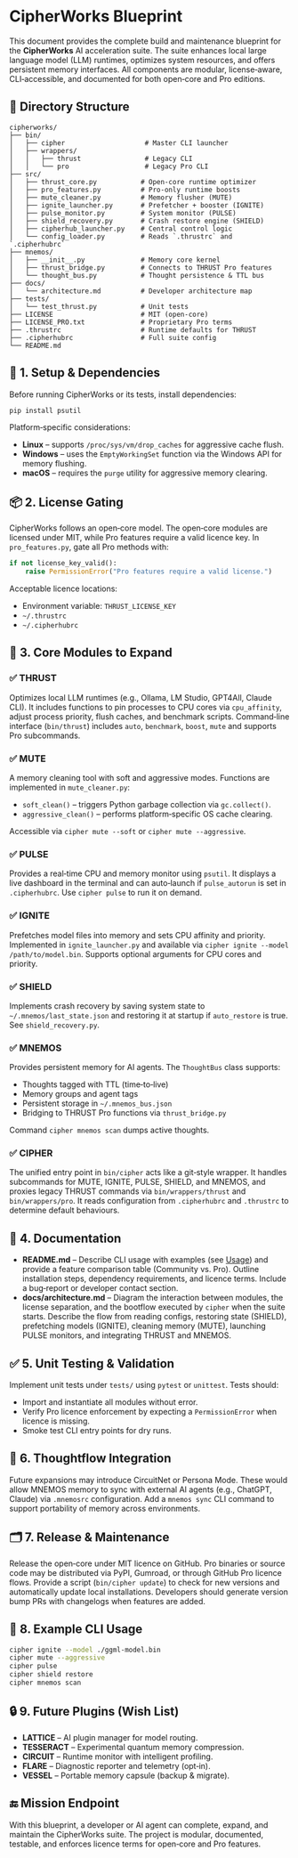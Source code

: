# CipherWorks Blueprint

This document provides the complete build and maintenance blueprint for the **CipherWorks** AI acceleration suite. The suite enhances local large language model (LLM) runtimes, optimizes system resources, and offers persistent memory interfaces. All components are modular, license‑aware, CLI‑accessible, and documented for both open‑core and Pro editions.

## 🧩 Directory Structure

```
cipherworks/
├── bin/
│   ├── cipher                    # Master CLI launcher
│   ├── wrappers/
│   │   ├── thrust                # Legacy CLI
│   │   └── pro                   # Legacy Pro CLI
├── src/
│   ├── thrust_core.py           # Open‑core runtime optimizer
│   ├── pro_features.py          # Pro‑only runtime boosts
│   ├── mute_cleaner.py          # Memory flusher (MUTE)
│   ├── ignite_launcher.py       # Prefetcher + booster (IGNITE)
│   ├── pulse_monitor.py         # System monitor (PULSE)
│   ├── shield_recovery.py       # Crash restore engine (SHIELD)
│   ├── cipherhub_launcher.py    # Central control logic
│   └── config_loader.py         # Reads `.thrustrc` and `.cipherhubrc`
├── mnemos/
│   ├── __init__.py              # Memory core kernel
│   ├── thrust_bridge.py         # Connects to THRUST Pro features
│   └── thought_bus.py           # Thought persistence & TTL bus
├── docs/
│   └── architecture.md          # Developer architecture map
├── tests/
│   └── test_thrust.py           # Unit tests
├── LICENSE                      # MIT (open‑core)
├── LICENSE_PRO.txt              # Proprietary Pro terms
├── .thrustrc                    # Runtime defaults for THRUST
├── .cipherhubrc                 # Full suite config
└── README.md
```

## 🔧 1. Setup & Dependencies

Before running CipherWorks or its tests, install dependencies:

```bash
pip install psutil
```

Platform‑specific considerations:

- **Linux** – supports `/proc/sys/vm/drop_caches` for aggressive cache flush.
- **Windows** – uses the `EmptyWorkingSet` function via the Windows API for memory flushing.
- **macOS** – requires the `purge` utility for aggressive memory clearing.

## 📦 2. License Gating

CipherWorks follows an open‑core model. The open‑core modules are licensed under MIT, while Pro features require a valid licence key. In `pro_features.py`, gate all Pro methods with:

```python
if not license_key_valid():
    raise PermissionError("Pro features require a valid license.")
```

Acceptable licence locations:

- Environment variable: `THRUST_LICENSE_KEY`
- `~/.thrustrc`
- `~/.cipherhubrc`

## 🔌 3. Core Modules to Expand

### ✅ THRUST

Optimizes local LLM runtimes (e.g., Ollama, LM Studio, GPT4All, Claude CLI). It includes functions to pin processes to CPU cores via `cpu_affinity`, adjust process priority, flush caches, and benchmark scripts. Command‑line interface (`bin/thrust`) includes `auto`, `benchmark`, `boost`, `mute` and supports Pro subcommands.

### ✅ MUTE

A memory cleaning tool with soft and aggressive modes. Functions are implemented in `mute_cleaner.py`:

- `soft_clean()` – triggers Python garbage collection via `gc.collect()`.
- `aggressive_clean()` – performs platform‑specific OS cache clearing.

Accessible via `cipher mute --soft` or `cipher mute --aggressive`.

### ✅ PULSE

Provides a real‑time CPU and memory monitor using `psutil`. It displays a live dashboard in the terminal and can auto‑launch if `pulse_autorun` is set in `.cipherhubrc`. Use `cipher pulse` to run it on demand.

### ✅ IGNITE

Prefetches model files into memory and sets CPU affinity and priority. Implemented in `ignite_launcher.py` and available via `cipher ignite --model /path/to/model.bin`. Supports optional arguments for CPU cores and priority.

### ✅ SHIELD

Implements crash recovery by saving system state to `~/.mnemos/last_state.json` and restoring it at startup if `auto_restore` is true. See `shield_recovery.py`.

### ✅ MNEMOS

Provides persistent memory for AI agents. The `ThoughtBus` class supports:

- Thoughts tagged with TTL (time‑to‑live)
- Memory groups and agent tags
- Persistent storage in `~/.mnemos_bus.json`
- Bridging to THRUST Pro functions via `thrust_bridge.py`

Command `cipher mnemos scan` dumps active thoughts.

### ✅ CIPHER

The unified entry point in `bin/cipher` acts like a git‑style wrapper. It handles subcommands for MUTE, IGNITE, PULSE, SHIELD, and MNEMOS, and proxies legacy THRUST commands via `bin/wrappers/thrust` and `bin/wrappers/pro`. It reads configuration from `.cipherhubrc` and `.thrustrc` to determine default behaviours.

## 📘 4. Documentation

* **README.md** – Describe CLI usage with examples (see [Usage](#8-example-cli-usage)) and provide a feature comparison table (Community vs. Pro). Outline installation steps, dependency requirements, and licence terms. Include a bug‑report or developer contact section.
* **docs/architecture.md** – Diagram the interaction between modules, the license separation, and the bootflow executed by `cipher` when the suite starts. Describe the flow from reading configs, restoring state (SHIELD), prefetching models (IGNITE), cleaning memory (MUTE), launching PULSE monitors, and integrating THRUST and MNEMOS.

## ✅ 5. Unit Testing & Validation

Implement unit tests under `tests/` using `pytest` or `unittest`. Tests should:

- Import and instantiate all modules without error.
- Verify Pro licence enforcement by expecting a `PermissionError` when licence is missing.
- Smoke test CLI entry points for dry runs.

## 🧠 6. Thoughtflow Integration

Future expansions may introduce CircuitNet or Persona Mode. These would allow MNEMOS memory to sync with external AI agents (e.g., ChatGPT, Claude) via `.mnemosrc` configuration. Add a `mnemos sync` CLI command to support portability of memory across environments.

## 🗂️ 7. Release & Maintenance

Release the open‑core under MIT licence on GitHub. Pro binaries or source code may be distributed via PyPI, Gumroad, or through GitHub Pro licence flows. Provide a script (`bin/cipher update`) to check for new versions and automatically update local installations. Developers should generate version bump PRs with changelogs when features are added.

## 🏁 8. Example CLI Usage

```bash
cipher ignite --model ./ggml-model.bin
cipher mute --aggressive
cipher pulse
cipher shield restore
cipher mnemos scan
```

## 🔒 9. Future Plugins (Wish List)

- **LATTICE** – AI plugin manager for model routing.
- **TESSERACT** – Experimental quantum memory compression.
- **CIRCUIT** – Runtime monitor with intelligent profiling.
- **FLARE** – Diagnostic reporter and telemetry (opt‑in).
- **VESSEL** – Portable memory capsule (backup & migrate).

## 🔚 Mission Endpoint

With this blueprint, a developer or AI agent can complete, expand, and maintain the CipherWorks suite. The project is modular, documented, testable, and enforces licence terms for open‑core and Pro features.